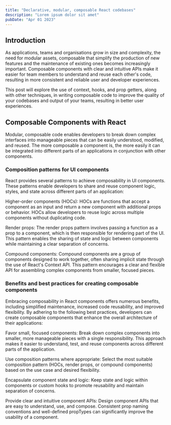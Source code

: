 ```yaml
---
title: "Declarative, modular, composable React codebases"
description: "Lorem ipsum dolor sit amet"
pubDate: "Apr 01 2023"
---
```


## Introduction

As applications, teams and organisations grow in size and complexity, the need for modular assets, composable that simplify the production of new features and the maintenance of existing ones becomes increasingly important. Composable components with clear and intuitive APIs make it easier for team members to understand and reuse each other's code, resulting in more consistent and reliable user and developer experiences.

This post will explore the use of context, hooks, and prop getters, along with other techniques, in writing composable code to improve the quality of your codebases and output of your teams, resulting in better user experiences.

## Composable Components with React

Modular, composable code enables developers to break down complex interfaces into manageable pieces that can be easily understood, modified, and reused. The more composable a component is, the more easily it can be integrated into different parts of an applications in conjunction with other components.

### Composition patterns for UI components

React provides several patterns to achieve composability in UI components. These patterns enable developers to share and reuse component logic, styles, and state across different parts of an application:

Higher-order components (HOCs): HOCs are functions that accept a component as an input and return a new component with additional props or behavior. HOCs allow developers to reuse logic across multiple components without duplicating code.

Render props: The render props pattern involves passing a function as a prop to a component, which is then responsible for rendering part of the UI. This pattern enables the sharing of state and logic between components while maintaining a clear separation of concerns.

Compound components: Compound components are a group of components designed to work together, often sharing implicit state through the use of React's Context API. This pattern encourages a clear and flexible API for assembling complex components from smaller, focused pieces.

### Benefits and best practices for creating composable components

Embracing composability in React components offers numerous benefits, including simplified maintenance, increased code reusability, and improved flexibility. By adhering to the following best practices, developers can create composable components that enhance the overall architecture of their applications:

Favor small, focused components: Break down complex components into smaller, more manageable pieces with a single responsibility. This approach makes it easier to understand, test, and reuse components across different parts of the application.

Use composition patterns where appropriate: Select the most suitable composition pattern (HOCs, render props, or compound components) based on the use case and desired flexibility.

Encapsulate component state and logic: Keep state and logic within components or custom hooks to promote reusability and maintain separation of concerns.

Provide clear and intuitive component APIs: Design component APIs that are easy to understand, use, and compose. Consistent prop naming conventions and well-defined propTypes can significantly improve the usability of a component.
